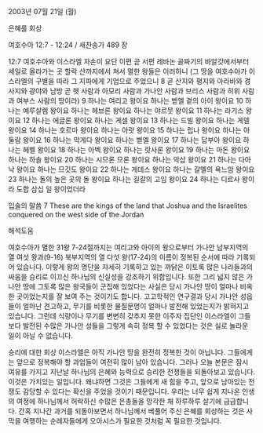 2003년 07월 21일 (월)

은혜를 회상



여호수아 12:7 - 12:24 / 새찬송가 489 장


12:7 여호수아와 이스라엘 자손이 요단 이편 곧 서편 레바논 골짜기의 바알갓에서부터 세일로 올라가는 곳 할락 산까지에서 쳐서 멸한 왕들은 이러하니 (그 땅을 여호수아가 이스라엘의 구별을 따라 그 지파에게 기업으로 주었으니
8 곧 산지와 평지와 아라바와 경사지와 광야와 남방 곧 헷 사람과 아모리 사람과 가나안 사람과 브리스 사람과 히위 사람과 여부스 사람의 땅이라)
9 하나는 여리고 왕이요 하나는 벧엘 곁의 아이 왕이요
10 하나는 예루살렘 왕이요 하나는 헤브론 왕이요 하나는 야르뭇 왕이요
11 하나는 라기스 왕이요
12 하나는 에글론 왕이요 하나는 게셀 왕이요
13 하나는 드빌 왕이요 하나는 게델 왕이요
14 하나는 호르마 왕이요 하나는 아랏 왕이요
15 하나는 립나 왕이요 하나는 아둘람 왕이요
16 하나는 막게다 왕이요 하나는 벧엘 왕이요
17 하나는 답부아 왕이요 하나는 헤벨 왕이요
18 하나는 아벡 왕이요 하나는 랏사론 왕이요
19 하나는 마돈 왕이요 하나는 하솔 왕이요
20 하나는 시므론 므론 왕이요 하나는 악삽 왕이요
21 하나는 다아낙 왕이요 하나는 므깃도 왕이요
22 하나는 게데스 왕이요 하나는 갈멜의 욕느암 왕이요
23 하나는 돌의 높은 곳의 돌 왕이요 하나는 길갈의 고임 왕이요
24 하나는 디르사 왕이라 도합 삼십 일 왕이었더라

입술의 말씀
7 These are the kings of the land that Joshua and the Israelites conquered on the west side of the Jordan

해석도움





여호수아가 멸한 31왕
7-24절까지는 여리고와 아이의 왕으로부터 가나안 남부지역의 열 여섯 왕과(9-16) 북부지역의 열 다섯 왕(17-24)의 이름이 정복된 순서에 따라 기록되어 있습니다.  이렇게 왕의 명단을 자세히 기록하고 있는 까닭은 이토록 많은 나라들과의 싸움을 승리로 이끄신 하나님의 신실성을 강조하기 위함입니다.  또한 그리 넓지 않은 가나안 땅에 그토록 많은 왕국들이 군집해 있었다는 사실은 당시 가나안 땅이 얼마나 비옥한 곳이었는지를 잘 보여 주는 것이기도 합니다.  고고학적인 연구결과 당시 가나안 성읍들이 얼마난 견고하고, 무기를 비롯한 물질문명이 얼마나 발전해 있었는지가 밝혀지고 있습니다.  그런데 식량이나 무기를 변변히 갖추지 못한 이주자 집단인 이스라엘이 그들보다 발전된 수많은 가나안 성들을 그렇게 속히 정복 할 수 있었다는 것은 실로 놀라운 일이 아닐 수 없습니다.

승리에 대한 회상
이스라엘은 아직 가나안 땅을 완전히 정복한 것이 아닙니다.  그들에게는 앞으로 정복해야 할 과업들이 여전히 많이 남아 있습니다.  그러나 오늘 본문은 잠시 여유를 가지고 지난날 하나님의 은혜와 능력으로 승리한 전쟁들을 되돌아보고 있습니다.  이것은 가치있는 일입니다.  왜냐하면 그것은 그들에게 새 힘을 주고, 앞으로 남아있는 전쟁도 감당할 수 있다는 확신을 주었을 것이기 때문입니다.  우리는 너무 쉽게 지나온 인생의 여정에 하나님께서 허락하신 수많은 은총들을 망각한 채 하루하루 살기에 급급합니다.  간혹 지나간 과거를 되돌아보면서 하나님께서 베풀어 주신 은혜를 회상하는 것은 사막을 여행하는 순례자들에게 오아시스가 필요한 것처럼 꼭 필요한 것입니다.